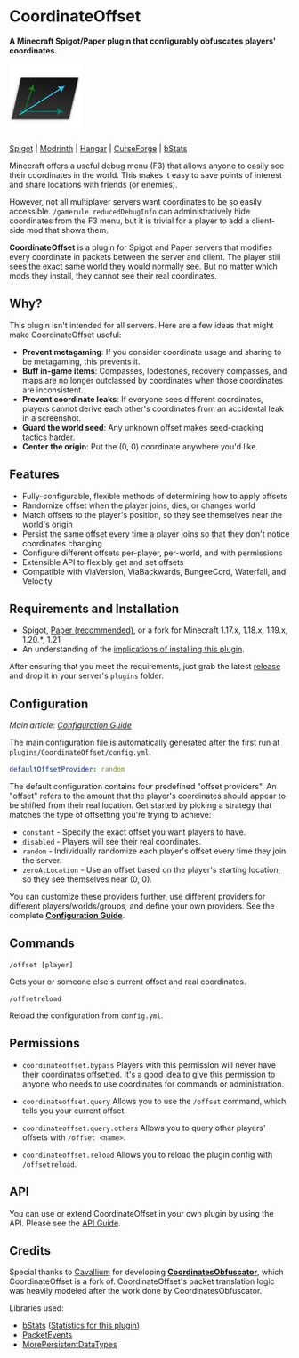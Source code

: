 CoordinateOffset
================
**A Minecraft Spigot/Paper plugin that configurably obfuscates players' coordinates.**

![Icon](.github/img/icon128.png)

[Spigot](https://www.spigotmc.org/resources/coordinateoffset.111292/) |
[Modrinth](https://modrinth.com/plugin/coordinateoffset) |
[Hangar](https://hangar.papermc.io/jtchips/CoordinateOffset) |
[CurseForge](https://legacy.curseforge.com/minecraft/bukkit-plugins/coordinateoffset) |
[bStats](https://bstats.org/plugin/bukkit/CoordinateOffset/19988)

Minecraft offers a useful debug menu (F3) that allows anyone to easily see their coordinates in the world.
This makes it easy to save points of interest and share locations with friends (or enemies).

However, not all multiplayer servers want coordinates to be so easily accessible. `/gamerule reducedDebugInfo` can
administratively hide coordinates from the F3 menu, but it is trivial for a player to add a client-side mod that
shows them.

**CoordinateOffset** is a plugin for Spigot and Paper servers that modifies every coordinate in packets between the
server and client. The player still sees the exact same world they would normally see. But no matter which mods they
install, they cannot see their real coordinates.

Why?
----
This plugin isn't intended for all servers. Here are a few ideas that might make CoordinateOffset useful:
* **Prevent metagaming**: If you consider coordinate usage and sharing to be metagaming, this prevents it.
* **Buff in-game items**: Compasses, lodestones, recovery compasses, and maps are no longer outclassed by coordinates 
  when those coordinates are inconsistent.
* **Prevent coordinate leaks**: If everyone sees different coordinates, players cannot derive each other's coordinates
  from an accidental leak in a screenshot.
* **Guard the world seed**: Any unknown offset makes seed-cracking tactics harder.
* **Center the origin**: Put the (0, 0) coordinate anywhere you'd like.

Features
--------
* Fully-configurable, flexible methods of determining how to apply offsets
* Randomize offset when the player joins, dies, or changes world
* Match offsets to the player's position, so they see themselves near the world's origin
* Persist the same offset every time a player joins so that they don't notice coordinates changing
* Configure different offsets per-player, per-world, and with permissions
* Extensible API to flexibly get and set offsets
* Compatible with ViaVersion, ViaBackwards, BungeeCord, Waterfall, and Velocity

Requirements and Installation
-----------------------------
* Spigot, [Paper (recommended)](https://papermc.io/), or a fork for Minecraft
  1.17.x, 1.18.x, 1.19.x, 1.20.*, 1.21
* An understanding of the [implications of installing this
plugin](https://github.com/joshuaprince/CoordinateOffset/wiki/Implications-and-Limitations).

After ensuring that you meet the requirements, just grab the latest
[release](https://github.com/joshuaprince/CoordinateOffset/releases/latest) and drop it in your server's `plugins`
folder.

Configuration
-------------
*Main article: [Configuration Guide](https://github.com/joshuaprince/CoordinateOffset/wiki/Configuration-Guide)*

The main configuration file is automatically generated after the first run at `plugins/CoordinateOffset/config.yml`.

```yaml
defaultOffsetProvider: random
```

The default configuration contains four predefined "offset providers". An "offset" refers to the amount that the
player's coordinates should appear to be shifted from their real location. Get started by picking a strategy that
matches the type of offsetting you're trying to achieve:
* `constant` - Specify the exact offset you want players to have.
* `disabled` - Players will see their real coordinates.
* `random` - Individually randomize each player's offset every time they join the server.
* `zeroAtLocation` - Use an offset based on the player's starting location, so they see themselves near (0, 0).

You can customize these providers further, use different providers for different players/worlds/groups, and define your
own providers. See the complete
[**Configuration Guide**](https://github.com/joshuaprince/CoordinateOffset/wiki/Configuration-Guide).

Commands
--------
```
/offset [player]
```
Gets your or someone else's current offset and real coordinates.

```
/offsetreload
```
Reload the configuration from `config.yml`.

Permissions
-----------
* `coordinateoffset.bypass`
Players with this permission will never have their coordinates offsetted.
It's a good idea to give this permission to anyone who needs to use coordinates for commands or administration.

* `coordinateoffset.query`
Allows you to use the `/offset` command, which tells you your current offset.

* `coordinateoffset.query.others`
Allows you to query other players' offsets with `/offset <name>`.

* `coordinateoffset.reload`
Allows you to reload the plugin config with `/offsetreload`.

API
---
You can use or extend CoordinateOffset in your own plugin by using the API. Please see the
[API Guide](https://github.com/joshuaprince/CoordinateOffset/wiki/API).

Credits
-------
Special thanks to [Cavallium](https://github.com/cavallium) for developing
[**CoordinatesObfuscator**](https://github.com/cavallium/CoordinatesObfuscator), which CoordinateOffset is a fork of.
CoordinateOffset's packet translation logic was heavily modeled after the work done by CoordinatesObfuscator.

Libraries used:
* [bStats](https://bstats.org/) ([Statistics for this plugin](https://bstats.org/plugin/bukkit/CoordinateOffset/19988))
* [PacketEvents](https://github.com/retrooper/packetevents)
* [MorePersistentDataTypes](https://github.com/JEFF-Media-GbR/MorePersistentDataTypes)
